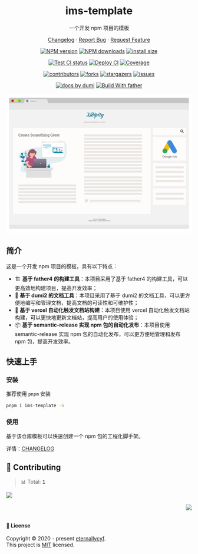 <a name="readme-top"></a>

<div align="center">

[//]: # '<img width="160" src="https://avatars.githubusercontent.com/u/17870709?v=4">'

<h1>ims-template</h1>

一个开发 npm 项目的模板

[Changelog](./CHANGELOG.md) · [Report Bug][issues-url] · [Request Feature][issues-url]

<!-- SHIELD GROUP -->

[![NPM version][npm-image]][npm-url] [![NPM downloads][download-image]][download-url] [![install size][npm-size]][npm-size-url]

[![Test CI status][test-ci]][test-ci-url] [![Deploy CI][release-ci]][release-ci-url] [![Coverage][coverage]][codecov-url]

[![contributors][contributors-shield]][contributors-url] [![forks][forks-shield]][forks-url] [![stargazers][stargazers-shield]][stargazers-url] [![issues][issues-shield]][issues-url]

[![ docs by dumi][dumi-url]](https://d.umijs.org/) [![Build With father][father-url]](https://github.com/umijs/father/)

![](https://github.com/othneildrew/Best-README-Template/raw/master/images/screenshot.png)

<!-- gitpod url -->

[gitpod-badge]: https://img.shields.io/badge/Gitpod-ready--to--code-blue?logo=gitpod
[gitpod-url]: https://gitpod.io/#https://github.com/ant-design/ims-template

<!-- umi url -->

[dumi-url]: https://img.shields.io/badge/docs%20by-dumi-blue
[father-url]: https://img.shields.io/badge/build%20with-father-028fe4.svg

<!-- npm url -->

[npm-image]: http://img.shields.io/npm/v/ims-template.svg?style=flat-square&color=deepgreen&label=latest
[npm-url]: http://npmjs.org/package/ims-template
[npm-size]: https://img.shields.io/bundlephobia/minzip/ims-template?color=deepgreen&label=gizpped%20size&style=flat-square
[npm-size-url]: https://packagephobia.com/result?p=ims-template

<!-- coverage -->

[coverage]: https://codecov.io/gh/eternallycyf/ims-template/branch/master/graph/badge.svg
[codecov-url]: https://codecov.io/gh/eternallycyf/ims-template/branch/master

<!-- Github CI -->

[test-ci]: https://github.com/eternallycyf/ims-template/workflows/Test%20CI/badge.svg
[release-ci]: https://github.com/eternallycyf/ims-template/workflows/Release%20CI/badge.svg
[test-ci-url]: https://github.com/eternallycyf/ims-template/actions?query=workflow%3ATest%20CI
[release-ci-url]: https://github.com/eternallycyf/ims-template/actions?query=workflow%3ARelease%20CI
[download-image]: https://img.shields.io/npm/dm/ims-template.svg?style=flat-square
[download-url]: https://npmjs.org/package/ims-template

</div>

## 简介

这是一个开发 npm 项目的模板，具有以下特点：

- 🏗️ **基于 father4 的构建工具**：本项目采用了基于 father4 的构建工具，可以更高效地构建项目，提高开发效率；
- 📖 **基于 dumi2 的文档工具**：本项目采用了基于 dumi2 的文档工具，可以更方便地编写和管理文档，提高文档的可读性和可维护性；
- 🚀 **基于 vercel 自动化触发文档站构建**：本项目使用 vercel 自动化触发文档站构建，可以更快地更新文档站，提高用户的使用体验；
- 📦 **基于 semantic-release 实现 npm 包的自动化发布**：本项目使用 semantic-release 实现 npm 包的自动化发布，可以更方便地管理和发布 npm 包，提高开发效率。

## 快速上手

### 安装

推荐使用 `pnpm` 安装

```bash
pnpm i ims-template -S
```

### 使用

基于该仓库模板可以快速创建一个 npm 包的工程化脚手架。

详情：[CHANGELOG](./CHANGELOG.md)

## 🤝 Contributing

<!-- CONTRIBUTION GROUP -->

> 📊 Total: <kbd>**1**</kbd>

<a href="https://github.com/eternallycyf" title="eternallycyf">
  <img src="https://avatars.githubusercontent.com/u/63464198?v=4" width="50" />
</a>

<!-- CONTRIBUTION END -->

<div align="right">

[![][back-to-top]](#readme-top)

## </div>

#### 📝 License

Copyright © 2020 - present [eternallycyf][profile-url]. <br />
This project is [MIT](./LICENSE) licensed.

<!-- LINK GROUP -->

[profile-url]: https://github.com/eternallycyf

<!-- SHIELD LINK GROUP -->

[back-to-top]: https://img.shields.io/badge/-BACK_TO_TOP-151515?style=flat-square

<!-- contributors -->

[contributors-shield]: https://img.shields.io/github/contributors/eternallycyf/ims-template.svg?style=flat
[contributors-url]: https://github.com/eternallycyf/ims-template/graphs/contributors

<!-- forks -->

[forks-shield]: https://img.shields.io/github/forks/eternallycyf/ims-template.svg?style=flat
[forks-url]: https://github.com/eternallycyf/ims-template/network/members

<!-- stargazers -->

[stargazers-shield]: https://img.shields.io/github/stars/eternallycyf/ims-template.svg?style=flat
[stargazers-url]: https://github.com/eternallycyf/ims-template/stargazers

<!-- issues -->

[issues-shield]: https://img.shields.io/github/issues/eternallycyf/ims-template.svg?style=flat
[issues-url]: https://github.com/eternallycyf/ims-template/issues/new/choose
